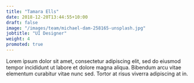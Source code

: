 ```yaml
---
title: "Tamara Ells"
date: 2018-12-20T13:44:55+10:00
draft: false
image: "/images/team/michael-dam-258165-unsplash.jpg"
jobtitle: "UI Designer"
weight: 4
promoted: true
---
```


Lorem ipsum dolor sit amet, consectetur adipiscing elit, sed do eiusmod tempor incididunt ut labore et dolore magna aliqua. Bibendum arcu vitae elementum curabitur vitae nunc sed. Tortor at risus viverra adipiscing at in.
